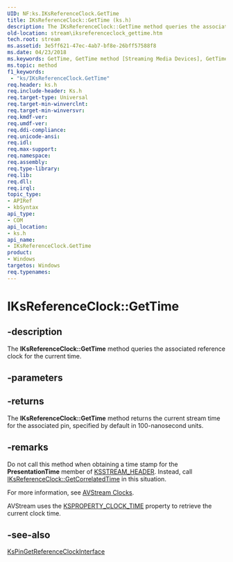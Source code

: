 ```yaml
---
UID: NF:ks.IKsReferenceClock.GetTime
title: IKsReferenceClock::GetTime (ks.h)
description: The IKsReferenceClock::GetTime method queries the associated reference clock for the current time.
old-location: stream\iksreferenceclock_gettime.htm
tech.root: stream
ms.assetid: 3e5ff621-47ec-4ab7-bf8e-26bff57588f8
ms.date: 04/23/2018
ms.keywords: GetTime, GetTime method [Streaming Media Devices], GetTime method [Streaming Media Devices],IKsReferenceClock interface, IKsReferenceClock interface [Streaming Media Devices],GetTime method, IKsReferenceClock.GetTime, IKsReferenceClock::GetTime, avintfc_54820682-eb28-4344-91d3-ee30ef2f7bd6.xml, ks/IKsReferenceClock::GetTime, stream.iksreferenceclock_gettime
ms.topic: method
f1_keywords:
 - "ks/IKsReferenceClock.GetTime"
req.header: ks.h
req.include-header: Ks.h
req.target-type: Universal
req.target-min-winverclnt: 
req.target-min-winversvr: 
req.kmdf-ver: 
req.umdf-ver: 
req.ddi-compliance: 
req.unicode-ansi: 
req.idl: 
req.max-support: 
req.namespace: 
req.assembly: 
req.type-library: 
req.lib: 
req.dll: 
req.irql: 
topic_type:
- APIRef
- kbSyntax
api_type:
- COM
api_location:
- ks.h
api_name:
- IKsReferenceClock.GetTime
product:
- Windows
targetos: Windows
req.typenames: 
---
```


# IKsReferenceClock::GetTime


## -description


The <b>IKsReferenceClock::GetTime</b> method queries the associated reference clock for the current time.


## -parameters






## -returns



The <b>IKsReferenceClock::GetTime</b> method returns the current stream time for the associated pin, specified by default in 100-nanosecond units.




## -remarks



Do not call this method when obtaining a time stamp for the <b>PresentationTime</b> member of <a href="https://docs.microsoft.com/windows-hardware/drivers/ddi/ks/ns-ks-ksstream_header">KSSTREAM_HEADER</a>. Instead, call <a href="https://docs.microsoft.com/windows-hardware/drivers/ddi/ks/nf-ks-iksreferenceclock-getcorrelatedtime">IKsReferenceClock::GetCorrelatedTime</a> in this situation.

For more information, see <a href="https://docs.microsoft.com/windows-hardware/drivers/stream/avstream-clocks">AVStream Clocks</a>.

AVStream uses the <a href="https://docs.microsoft.com/windows-hardware/drivers/stream/ksproperty-clock-time">KSPROPERTY_CLOCK_TIME</a> property to retrieve the current clock time.




## -see-also




<a href="https://docs.microsoft.com/windows-hardware/drivers/ddi/ks/nf-ks-kspingetreferenceclockinterface">KsPinGetReferenceClockInterface</a>
 

 

